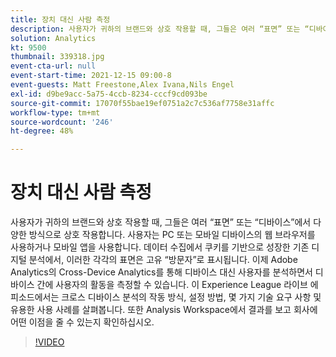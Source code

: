 ```yaml
---
title: 장치 대신 사람 측정
description: 사용자가 귀하의 브랜드와 상호 작용할 때, 그들은 여러 “표면” 또는 “디바이스”에서 다양한 방식으로 상호 작용합니다. 사용자는 PC 또는 모바일 디바이스의 웹 브라우저를 사용하거나 모바일 앱을 사용합니다. 데이터 수집에서 쿠키를 기반으로 성장한 기존 디지털 분석에서, 이러한 각각의 표면은 고유 “방문자”로 표시됩니다. 이제 Adobe Analytics의 Cross-Device Analytics를 통해 디바이스 대신 사용자를 분석하면서 디바이스 간에 사용자의 활동을 측정할 수 있습니다. 이 Experience League 라이브 에피소드에서는 크로스 디바이스 분석의 작동 방식, 설정 방법, 몇 가지 기술 요구 사항 및 유용한 사용 사례를 살펴봅니다. 또한 Analysis Workspace에서 결과를 보고 회사에 어떤 이점을 줄 수 있는지 확인하십시오.
solution: Analytics
kt: 9500
thumbnail: 339318.jpg
event-cta-url: null
event-start-time: 2021-12-15 09:00-8
event-guests: Matt Freestone,Alex Ivana,Nils Engel
exl-id: d9be9acc-5a75-4ccb-8234-cccf9cd093be
source-git-commit: 17070f55bae19ef0751a2c7c536af7758e31affc
workflow-type: tm+mt
source-wordcount: '246'
ht-degree: 48%

---
```


# 장치 대신 사람 측정

사용자가 귀하의 브랜드와 상호 작용할 때, 그들은 여러 “표면” 또는 “디바이스”에서 다양한 방식으로 상호 작용합니다. 사용자는 PC 또는 모바일 디바이스의 웹 브라우저를 사용하거나 모바일 앱을 사용합니다. 데이터 수집에서 쿠키를 기반으로 성장한 기존 디지털 분석에서, 이러한 각각의 표면은 고유 “방문자”로 표시됩니다. 이제 Adobe Analytics의 Cross-Device Analytics를 통해 디바이스 대신 사용자를 분석하면서 디바이스 간에 사용자의 활동을 측정할 수 있습니다. 이 Experience League 라이브 에피소드에서는 크로스 디바이스 분석의 작동 방식, 설정 방법, 몇 가지 기술 요구 사항 및 유용한 사용 사례를 살펴봅니다. 또한 Analysis Workspace에서 결과를 보고 회사에 어떤 이점을 줄 수 있는지 확인하십시오.


>[!VIDEO](https://video.tv.adobe.com/v/339318/?quality=12&learn=on)
